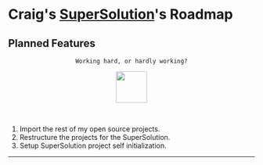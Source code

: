 # Craig's [SuperSolution](https://github.com/CraigCraig/SuperSolution)'s Roadmap

<center>



</center>

## Planned Features

<center>

` Working hard, or hardly working? `

<a href="https://github.com/CraigCraig"><img src="https://raw.githubusercontent.com/CraigCraig/SuperSolution/main/Resources/penguin.ico" width=64 height=64 /></a>

</center>
<div style="margin: auto">
<br>

1. Import the rest of my open source projects.
1. Restructure the projects for the SuperSolution.
1. Setup SuperSolution project self initialization.

</div>

---
